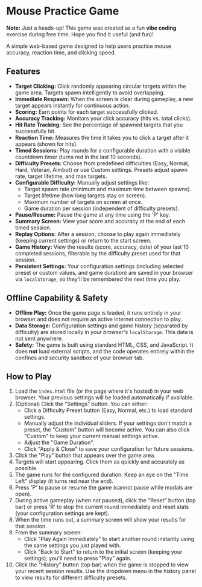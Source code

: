 # Mouse Practice Game

**Note:** Just a heads-up! This game was created as a fun **vibe coding** exercise during free time. Hope you find it useful (and fun)!

A simple web-based game designed to help users practice mouse accuracy, reaction time, and clicking speed.

## Features

* **Target Clicking:** Click randomly appearing circular targets within the game area. Targets spawn intelligently to avoid overlapping.
* **Immediate Respawn:** When the screen is clear during gameplay, a new target appears instantly for continuous action.
* **Scoring:** Earn points for each target successfully clicked.
* **Accuracy Tracking:** Monitors your click accuracy (hits vs. total clicks).
* **Hit Rate Tracking:** See the percentage of spawned targets that you successfully hit.
* **Reaction Time:** Measures the time it takes you to click a target after it appears (shown for hits).
* **Timed Sessions:** Play rounds for a configurable duration with a visible countdown timer (turns red in the last 10 seconds).
* **Difficulty Presets:** Choose from predefined difficulties (Easy, Normal, Hard, Veteran, Aimbot) or use Custom settings. Presets adjust spawn rate, target lifetime, and max targets.
* **Configurable Difficulty:** Manually adjust settings like:
    * Target spawn rate (minimum and maximum time between spawns).
    * Target lifetime (how long targets stay on screen).
    * Maximum number of targets on screen at once.
    * Game duration per session (independent of difficulty presets).
* **Pause/Resume:** Pause the game at any time using the 'P' key.
* **Summary Screen:** View your score and accuracy at the end of each timed session.
* **Replay Options:** After a session, choose to play again immediately (keeping current settings) or return to the start screen.
* **Game History:** View the results (score, accuracy, date) of your last 10 completed sessions, filterable by the difficulty preset used for that session.
* **Persistent Settings:** Your configuration settings (including selected preset or custom values, and game duration) are saved in your browser via `localStorage`, so they'll be remembered the next time you play.

## Offline Capability & Safety

* **Offline Play:** Once the game page is loaded, it runs entirely in your browser and does not require an active internet connection to play.
* **Data Storage:** Configuration settings and game history (separated by difficulty) are stored locally in *your browser's* `localStorage`. This data is not sent anywhere.
* **Safety:** The game is built using standard HTML, CSS, and JavaScript. It does **not** load external scripts, and the code operates entirely within the confines and security sandbox of your browser tab.

## How to Play

1.  Load the `index.html` file (or the page where it's hosted) in your web browser. Your previous settings will be loaded automatically if available.
2.  (Optional) Click the "Settings" button. You can either:
    * Click a Difficulty Preset button (Easy, Normal, etc.) to load standard settings.
    * Manually adjust the individual sliders. If your settings don't match a preset, the "Custom" button will become active. You can also click "Custom" to keep your current manual settings active.
    * Adjust the "Game Duration".
    * Click "Apply & Close" to save your configuration for future sessions.
3.  Click the "Play" button that appears over the game area.
4.  Targets will start appearing. Click them as quickly and accurately as possible.
5.  The game runs for the configured duration. Keep an eye on the "Time Left" display (it turns red near the end).
6.  Press 'P' to pause or resume the game (cannot pause while modals are open).
7.  During active gameplay (when not paused), click the "Reset" button (top bar) or press 'R' to stop the current round immediately and reset stats (your configuration settings are kept).
8.  When the time runs out, a summary screen will show your results for that session.
9.  From the summary screen:
    * Click "Play Again Immediately" to start another round instantly using the same settings you just played with.
    * Click "Back to Start" to return to the initial screen (keeping your settings); you'll need to press "Play" again.
10. Click the "History" button (top bar) when the game is stopped to view your recent session results. Use the dropdown menu in the history panel to view results for different difficulty presets.

